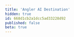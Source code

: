 ```yaml
---
title: 'Angler AI Destination'
hidden: true
id: 668d1cb2a1dcc5ad33228d92
published: false
beta: true
---
```

